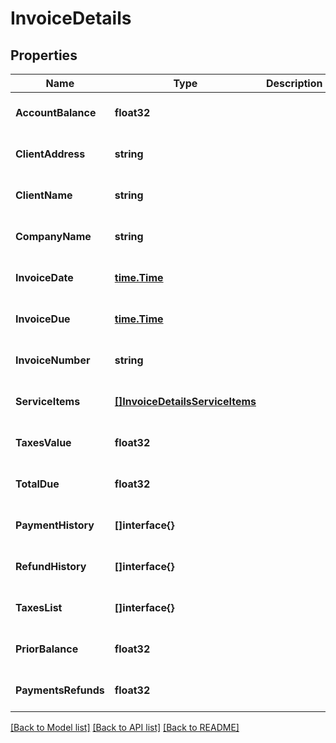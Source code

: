 # InvoiceDetails

## Properties
Name | Type | Description | Notes
------------ | ------------- | ------------- | -------------
**AccountBalance** | **float32** |  | [optional] [default to null]
**ClientAddress** | **string** |  | [optional] [default to null]
**ClientName** | **string** |  | [optional] [default to null]
**CompanyName** | **string** |  | [optional] [default to null]
**InvoiceDate** | [**time.Time**](time.Time.md) |  | [optional] [default to null]
**InvoiceDue** | [**time.Time**](time.Time.md) |  | [optional] [default to null]
**InvoiceNumber** | **string** |  | [optional] [default to null]
**ServiceItems** | [**[]InvoiceDetailsServiceItems**](InvoiceDetailsServiceItems.md) |  | [optional] [default to null]
**TaxesValue** | **float32** |  | [optional] [default to null]
**TotalDue** | **float32** |  | [optional] [default to null]
**PaymentHistory** | **[]interface{}** |  | [optional] [default to null]
**RefundHistory** | **[]interface{}** |  | [optional] [default to null]
**TaxesList** | **[]interface{}** |  | [optional] [default to null]
**PriorBalance** | **float32** |  | [optional] [default to null]
**PaymentsRefunds** | **float32** |  | [optional] [default to null]

[[Back to Model list]](../README.md#documentation-for-models) [[Back to API list]](../README.md#documentation-for-api-endpoints) [[Back to README]](../README.md)


